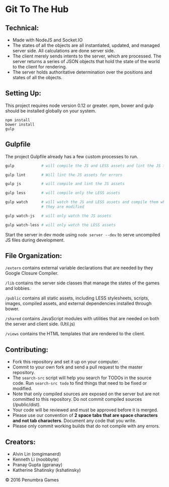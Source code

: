 # Git To The Hub

## Technical:
  - Made with NodeJS and Socket.IO
  - The states of all the objects are all instantiated, updated, and managed
  server side. All calculations are done server side.
  - The client merely sends intents to the server, which are processed. The
  server returns a series of JSON objects that hold the state of the world to
  the client for rendering.
  - The server holds authoritative determination over the positions and states
  of all the objects.

## Setting Up:
  This project requires node version 0.12 or greater.
  npm, bower and gulp should be installed globally on your system.
  ```
  npm install
  bower install
  gulp
  ```

## Gulpfile
  The project Gulpfile already has a few custom processes to run.
  ```bash
  gulp            # will compile the JS and LESS assets and lint the JS files

  gulp lint       # Will lint the JS assets for errors

  gulp js         # will compile and lint the JS assets

  gulp less       # will compile only the LESS assets

  gulp watch      # will watch the JS and LESS assets and compile them when
                  # they are modified

  gulp watch-js   # will only watch the JS assets

  gulp watch-less # will only watch the LESS assets
  ```
  Start the server in dev mode using `node server --dev` to serve uncompiled
  JS files during development.

## File Organization:
  `/extern` contains external variable declarations that are needed by they
  Google Closure Compiler.

  `/lib` contains the server side classes that manage the states of the games
  and lobbies.

  `/public` contains all static assets, including LESS stylesheets, scripts,
  images, compiled assets, and external dependencies installed through bower.

  `/shared` contains JavaScript modules with utilities that are needed on
  both the server and client side. (Util.js)

  `/views` contains the HTML templates that are rendered to the client.

## Contributing:
  - Fork this repository and set it up on your computer.
  - Commit to your own fork and send a pull request to the master repository.
  - The `search-src` script will help you search for TODOs in the source code.
  Run `search-src todo` to find things that need to be fixed or modified.
  - Note that only compiled sources are exposed on the server but are not
  committed to this repository. Do not commit compiled sources (/public/dist).
  - Your code will be reviewed and must be approved before it is merged.
  - Please use our convention of **2 space tabs that are space characters and
  not tab characters**. Document any code that you write.
  - Please only commit working builds that do not compile with any errors.

## Creators:
  - Alvin Lin (omgimanerd)
  - Kenneth Li (noobbyte)
  - Pranay Gupta (gpranay)
  - Katherine Shatinsky (kshatinsky)

&copy; 2016 Penumbra Games
